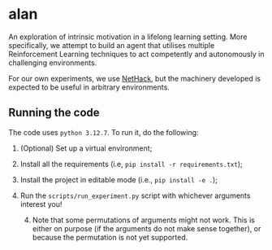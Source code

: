 # alan

An exploration of intrinsic motivation in a lifelong learning setting. 
More specifically, we attempt to build an agent that utilises multiple Reinforcement Learning techniques to act competently and autonomously in challenging environments.

For our own experiments, we use [NetHack](https://github.com/heiner/nle), but the machinery developed is expected to be useful in arbitrary environments.


## Running the code

The code uses `python 3.12.7`. To run it, do the following:

1. (Optional) Set up a virtual environment;
2. Install all the requirements (i.e, `pip install -r requirements.txt`);
3. Install the project in editable mode (i.e., `pip install -e .`);
4. Run the `scripts/run_experiment.py` script with whichever arguments interest you!

    4. Note that some permutations of arguments might not work. This is either on purpose (if the arguments do not make sense together), or because the permutation is not yet supported.
